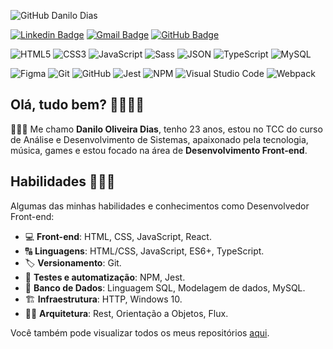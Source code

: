 <!-- Info repo -->
<p align="left">
	<img alt="GitHub Danilo Dias" src="https://img.shields.io/badge/GitHub-DaniloDias-success?style=plastic&color=success" title="GitHub Jeferson Lucas" />
</p>

<!-- Social Networks -->
<p align="left">
	<a href="linkedin.com/in/danilo-oliveira-dias-206193142/" target="_black"><img alt="Linkedin Badge" src="https://img.shields.io/badge/-Danilo%20Dias-blue?&style=plastic&logo=Linkedin&logoColor=white" title="Linkedin Badge" /></a>
	<a href="mailto:danilolive30@hotmail.com" target="_black"><img alt="Gmail Badge" src="https://img.shields.io/badge/-danilolive30-c14438?&style=plastic&logo=Gmail&logoColor=white" title="Gmail Badge" /></a>
	<a href="https://github.com/DaniloD30" target="_black"><img alt="GitHub Badge" src="https://img.shields.io/badge/-DaniloD30-fff?fff&style=plastic&logo=github&logoColor=black" title="GitHub Badge" /></a>
</p>

<!-- Languages, libs and frameworks -->
<p align="left">
	<img alt="HTML5" src="https://img.shields.io/badge/-HTML-fff?style=plastic&logo=HTML5" title="HTML5" />
	<img alt="CSS3" src="https://img.shields.io/badge/-CSS-fff?style=plastic&logo=CSS3&logoColor=1572B6" title="CSS3" />
	<img alt="JavaScript" src="https://img.shields.io/badge/-JavaScript-fff?fff&style=plastic&logo=javascript&logoColor=f7ab00" title="JavaScript" />
	<img alt="Sass" src="https://img.shields.io/badge/-Sass-ffffff?style=plastic&logo=sass" title="Sass" />
	<img alt="JSON" src="https://img.shields.io/badge/-JSON-fff?style=plastic&logo=json&logoColor=1a1a1a" title="JSON" />
	<img alt="TypeScript" src="https://img.shields.io/badge/-TypeScript-fff?style=plastic&logo=typescript" title="TypeScript" />
	<img alt="MySQL" src="https://img.shields.io/badge/-MySQL-fff?style=plastic&logoColor=00758f&logo=mysql" title="MySQL" />
</p>

<!-- Tools Front-end -->
<p align="left">
	<img alt="Figma" src="https://img.shields.io/badge/-Figma-fff?fff&style=plastic&logo=figma" title="Figma" />
	<img alt="Git" src="https://img.shields.io/badge/-Git-fff?style=plastic&logo=git" title="Git" />
	<img alt="GitHub" src="https://img.shields.io/badge/-GitHubPages-fff?style=plastic&logo=github&logoColor=333333" title="GitHub" />
	<img alt="Jest" src="https://img.shields.io/badge/-Jest-fff?style=plastic&logo=jest&logoColor=944058" title="Jest" />
	<img alt="NPM" src="https://img.shields.io/badge/-NPM-fff?style=plastic&logo=npm" title="NPM" />
	<img alt="Visual Studio Code" src="https://img.shields.io/badge/-Visual%20Studio%20Code-fff?style=plastic&logo=visual-studio-code&logoColor=007ACC" title="Visual Studio Code" />
	<img alt="Webpack" src="https://img.shields.io/badge/-Webpack-fff?style=plastic&logo=webpack&logoColor=1b74ba" title="Webpack" />
</p>

## Olá, tudo bem? &#129311;&#127995;&#129492;&#127995;

👨🏻‍💻 Me chamo **Danilo Oliveira Dias**, tenho 23 anos, estou no TCC do curso  de Análise e Desenvolvimento de Sistemas, apaixonado pela tecnologia, música, games e estou focado na área de **Desenvolvimento Front-end**.


## Habilidades 👨🏻‍💻

<!-- Skills -->
Algumas das minhas habilidades e conhecimentos como Desenvolvedor Front-end:
- 💻 **Front-end**: HTML, CSS, JavaScript, React.
- 🔠 **Linguagens**: HTML/CSS, JavaScript, ES6+, TypeScript.
- 🏷️ **Versionamento**: Git.
- 🧪 **Testes e automatização**: NPM, Jest.
- 🎲 **Banco de Dados**: Linguagem SQL, Modelagem de dados, MySQL.
- 🏗️ **Infraestrutura**: HTTP, Windows 10.
- 👷🏻 **Arquitetura**: Rest, Orientação a Objetos, Flux.


Você também pode visualizar todos os meus repositórios [aqui](https://github.com/DaniloD30?tab=repositories&q=&type=source&language=).
